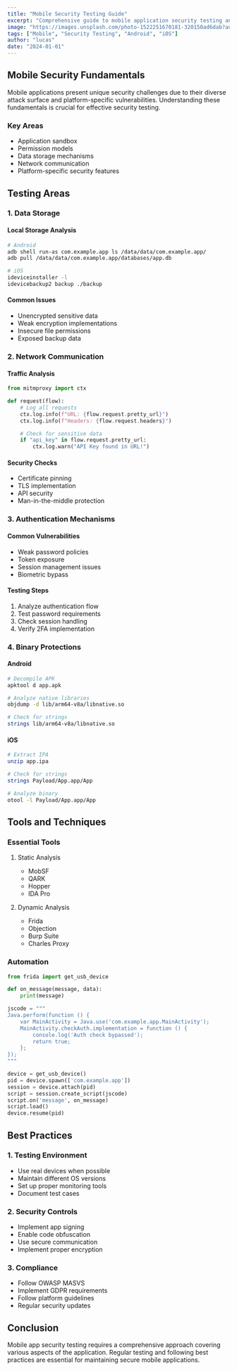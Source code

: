 ```yaml
---
title: "Mobile Security Testing Guide"
excerpt: "Comprehensive guide to mobile application security testing and vulnerability assessment"
image: "https://images.unsplash.com/photo-1522251670181-320150ad6dab?auto=format&fit=crop&q=80"
tags: ["Mobile", "Security Testing", "Android", "iOS"]
author: "lucas"
date: "2024-01-01"
---
```


## Mobile Security Fundamentals

Mobile applications present unique security challenges due to their diverse attack surface and platform-specific vulnerabilities. Understanding these fundamentals is crucial for effective security testing.

### Key Areas

- Application sandbox
- Permission models
- Data storage mechanisms
- Network communication
- Platform-specific security features

## Testing Areas

### 1. Data Storage

#### Local Storage Analysis

```bash
# Android
adb shell run-as com.example.app ls /data/data/com.example.app/
adb pull /data/data/com.example.app/databases/app.db

# iOS
ideviceinstaller -l
idevicebackup2 backup ./backup
```

#### Common Issues

- Unencrypted sensitive data
- Weak encryption implementations
- Insecure file permissions
- Exposed backup data

### 2. Network Communication

#### Traffic Analysis

```python
from mitmproxy import ctx

def request(flow):
    # Log all requests
    ctx.log.info(f"URL: {flow.request.pretty_url}")
    ctx.log.info(f"Headers: {flow.request.headers}")

    # Check for sensitive data
    if "api_key" in flow.request.pretty_url:
        ctx.log.warn("API Key found in URL!")
```

#### Security Checks

- Certificate pinning
- TLS implementation
- API security
- Man-in-the-middle protection

### 3. Authentication Mechanisms

#### Common Vulnerabilities

- Weak password policies
- Token exposure
- Session management issues
- Biometric bypass

#### Testing Steps

1. Analyze authentication flow
2. Test password requirements
3. Check session handling
4. Verify 2FA implementation

### 4. Binary Protections

#### Android

```bash
# Decompile APK
apktool d app.apk

# Analyze native libraries
objdump -d lib/arm64-v8a/libnative.so

# Check for strings
strings lib/arm64-v8a/libnative.so
```

#### iOS

```bash
# Extract IPA
unzip app.ipa

# Check for strings
strings Payload/App.app/App

# Analyze binary
otool -l Payload/App.app/App
```

## Tools and Techniques

### Essential Tools

1. Static Analysis

   - MobSF
   - QARK
   - Hopper
   - IDA Pro

2. Dynamic Analysis
   - Frida
   - Objection
   - Burp Suite
   - Charles Proxy

### Automation

```python
from frida import get_usb_device

def on_message(message, data):
    print(message)

jscode = """
Java.perform(function () {
    var MainActivity = Java.use('com.example.app.MainActivity');
    MainActivity.checkAuth.implementation = function () {
        console.log('Auth check bypassed');
        return true;
    };
});
"""

device = get_usb_device()
pid = device.spawn(['com.example.app'])
session = device.attach(pid)
script = session.create_script(jscode)
script.on('message', on_message)
script.load()
device.resume(pid)
```

## Best Practices

### 1. Testing Environment

- Use real devices when possible
- Maintain different OS versions
- Set up proper monitoring tools
- Document test cases

### 2. Security Controls

- Implement app signing
- Enable code obfuscation
- Use secure communication
- Implement proper encryption

### 3. Compliance

- Follow OWASP MASVS
- Implement GDPR requirements
- Follow platform guidelines
- Regular security updates

## Conclusion

Mobile app security testing requires a comprehensive approach covering various aspects of the application. Regular testing and following best practices are essential for maintaining secure mobile applications.
